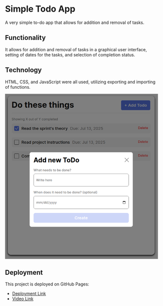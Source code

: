 # Simple Todo App

A very simple to-do app that allows for addition and removal of tasks. 

## Functionality

It allows for addition and removal of tasks in a graphical user interface, setting of dates for the tasks, and selection of completion status.

## Technology

HTML, CSS, and JavaScript were all used, utilizing exporting and importing of functions. 

![Example of the new task modal](./images/new-task-modal.png)

## Deployment

This project is deployed on GitHub Pages:

- [Deployment Link](https://jackclarence.github.io/se_project_todo-app/)
- [Video Link](https://drive.google.com/file/d/14myvD0-4-V5SygUmJZx9sw_DjWesChEn/view?usp=sharing)